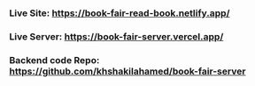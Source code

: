 ### Live Site: https://book-fair-read-book.netlify.app/

### Live Server: https://book-fair-server.vercel.app/

### Backend code Repo: https://github.com/khshakilahamed/book-fair-server
